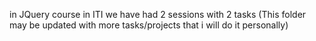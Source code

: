 in JQuery course in ITI we have had 2 sessions with 2 tasks
(This folder may be updated with more tasks/projects that i will do it personally)
